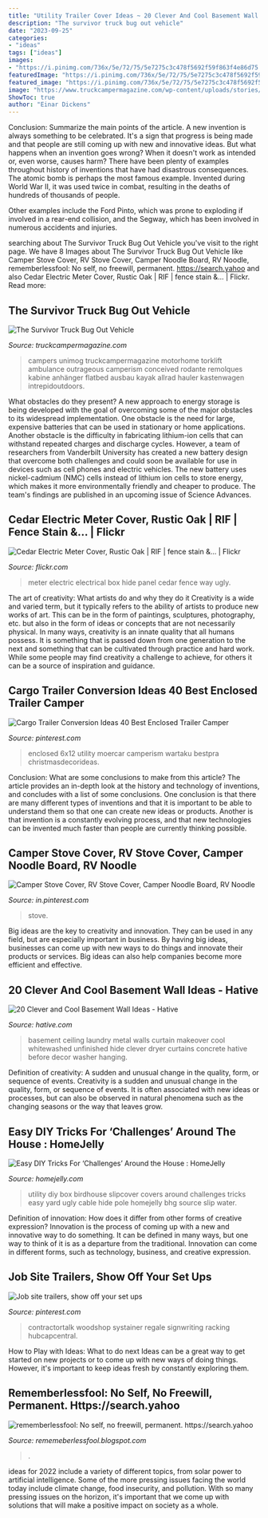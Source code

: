 ```yaml
---
title: "Utility Trailer Cover Ideas ~ 20 Clever And Cool Basement Wall Ideas"
description: "The survivor truck bug out vehicle"
date: "2023-09-25"
categories:
- "ideas"
tags: ["ideas"]
images:
- "https://i.pinimg.com/736x/5e/72/75/5e7275c3c478f5692f59f863f4e86d75.jpg"
featuredImage: "https://i.pinimg.com/736x/5e/72/75/5e7275c3c478f5692f59f863f4e86d75.jpg"
featured_image: "https://i.pinimg.com/736x/5e/72/75/5e7275c3c478f5692f59f863f4e86d75.jpg"
image: "https://www.truckcampermagazine.com/wp-content/uploads/stories/Four_Wheel_Camper/Survivor-Truck-camper-interior.jpg"
ShowToc: true
author: "Einar Dickens"
---
```



Conclusion: Summarize the main points of the article.
A new invention is always something to be celebrated. It's a sign that progress is being made and that people are still coming up with new and innovative ideas. But what happens when an invention goes wrong? When it doesn't work as intended or, even worse, causes harm?
There have been plenty of examples throughout history of inventions that have had disastrous consequences. The atomic bomb is perhaps the most famous example. Invented during World War II, it was used twice in combat, resulting in the deaths of hundreds of thousands of people.

Other examples include the Ford Pinto, which was prone to exploding if involved in a rear-end collision, and the Segway, which has been involved in numerous accidents and injuries.

	

		
searching about The Survivor Truck Bug Out Vehicle you've visit to the right page. We have 8 Images about The Survivor Truck Bug Out Vehicle like Camper Stove Cover, RV Stove Cover, Camper Noodle Board, RV Noodle, rememberlessfool: No self, no freewill, permanent. https://search.yahoo and also Cedar Electric Meter Cover, Rustic Oak | RIF | fence stain &amp;… | Flickr. Read more:
		
    
## The Survivor Truck Bug Out Vehicle

<img loading=lazy src="https://www.truckcampermagazine.com/wp-content/uploads/stories/Four_Wheel_Camper/Survivor-Truck-camper-interior.jpg" onerror="this.onerror=null;this.src='https://tse2.mm.bing.net/th?id=OIP.mv_2uzbVYOPgPhRXIimXQAHaLF&amp;pid=15.1';" alt="The Survivor Truck Bug Out Vehicle">

_Source: truckcampermagazine.com_

>campers unimog truckcampermagazine motorhome torklift ambulance outrageous camperism conceived rodante remolques kabine anhänger flatbed ausbau kayak allrad hauler kastenwagen intrepidoutdoors. 

	

What obstacles do they present?
A new approach to energy storage is being developed with the goal of overcoming some of the major obstacles to its widespread implementation. One obstacle is the need for large, expensive batteries that can be used in stationary or home applications. Another obstacle is the difficulty in fabricating lithium-ion cells that can withstand repeated charges and discharge cycles. However, a team of researchers from Vanderbilt University has created a new battery design that overcome both challenges and could soon be available for use in devices such as cell phones and electric vehicles. The new battery uses nickel-cadmium (NMC) cells instead of lithium ion cells to store energy, which makes it more environmentally friendly and cheaper to produce. The team's findings are published in an upcoming issue of Science Advances.

    
## Cedar Electric Meter Cover, Rustic Oak | RIF | Fence Stain &amp;… | Flickr

<img loading=lazy src="https://c1.staticflickr.com/3/2352/3530692821_329aa2bc41_b.jpg" onerror="this.onerror=null;this.src='https://tse3.mm.bing.net/th?id=OIP.uWfQBQpkfrMHhe3OhLjUbQHaJ4&amp;pid=15.1';" alt="Cedar Electric Meter Cover, Rustic Oak | RIF | fence stain &amp;… | Flickr">

_Source: flickr.com_

>meter electric electrical box hide panel cedar fence way ugly. 

	

The art of creativity: What artists do and why they do it
Creativity is a wide and varied term, but it typically refers to the ability of artists to produce new works of art. This can be in the form of paintings, sculptures, photography, etc. but also in the form of ideas or concepts that are not necessarily physical. In many ways, creativity is an innate quality that all humans possess. It is something that is passed down from one generation to the next and something that can be cultivated through practice and hard work. While some people may find creativity a challenge to achieve, for others it can be a source of inspiration and guidance.

    
## Cargo Trailer Conversion Ideas 40 Best Enclosed Trailer Camper

<img loading=lazy src="https://i.pinimg.com/736x/be/86/10/be8610e117e1732c47624ee2e0679423.jpg" onerror="this.onerror=null;this.src='https://tse2.mm.bing.net/th?id=OIP.C2cOuVj057rNTNkELQsSwwHaJ3&amp;pid=15.1';" alt="Cargo Trailer Conversion Ideas 40 Best Enclosed Trailer Camper">

_Source: pinterest.com_

>enclosed 6x12 utility moercar camperism wartaku bestpra christmasdecorideas. 

	

Conclusion: What are some conclusions to make from this article?
The article provides an in-depth look at the history and technology of inventions, and concludes with a list of some conclusions. One conclusion is that there are many different types of inventions and that it is important to be able to understand them so that one can create new ideas or products. Another is that invention is a constantly evolving process, and that new technologies can be invented much faster than people are currently thinking possible.

    
## Camper Stove Cover, RV Stove Cover, Camper Noodle Board, RV Noodle

<img loading=lazy src="https://i.pinimg.com/736x/c5/4c/b9/c54cb9c03ff2266f2d53fa9ce2372dc8.jpg" onerror="this.onerror=null;this.src='https://tse4.mm.bing.net/th?id=OIP._5bzx5mE4Kq7Pv9JGmkj9AHaGm&amp;pid=15.1';" alt="Camper Stove Cover, RV Stove Cover, Camper Noodle Board, RV Noodle">

_Source: in.pinterest.com_

>stove. 

	

Big ideas are the key to creativity and innovation. They can be used in any field, but are especially important in business. By having big ideas, businesses can come up with new ways to do things and innovate their products or services. Big ideas can also help companies become more efficient and effective.

    
## 20 Clever And Cool Basement Wall Ideas - Hative

<img loading=lazy src="https://hative.com/wp-content/uploads/2014/05/basement-wall-ideas/9-curtain-for-basement-wall.jpg" onerror="this.onerror=null;this.src='https://tse1.mm.bing.net/th?id=OIP.q0tQZrSR7t4WKemPkogjvgHaKJ&amp;pid=15.1';" alt="20 Clever and Cool Basement Wall Ideas - Hative">

_Source: hative.com_

>basement ceiling laundry metal walls curtain makeover cool whitewashed unfinished hide clever dryer curtains concrete hative before decor washer hanging. 

	

Definition of creativity: A sudden and unusual change in the quality, form, or sequence of events.
Creativity is a sudden and unusual change in the quality, form, or sequence of events. It is often associated with new ideas or processes, but can also be observed in natural phenomena such as the changing seasons or the way that leaves grow.

    
## Easy DIY Tricks For ‘Challenges’ Around The House : HomeJelly

<img loading=lazy src="http://www.homejelly.com/wp-content/uploads/2013/02/Utility-box-birdhouse-slipcover.jpg" onerror="this.onerror=null;this.src='https://tse2.mm.bing.net/th?id=OIP.hClGpERGfGKQ6xwDFsEiFQHaJ4&amp;pid=15.1';" alt="Easy DIY Tricks For ‘Challenges’ Around the House : HomeJelly">

_Source: homejelly.com_

>utility diy box birdhouse slipcover covers around challenges tricks easy yard ugly cable hide pole homejelly bhg source slip water. 

	

Definition of innovation: How does it differ from other forms of creative expression?
Innovation is the process of coming up with a new and innovative way to do something. It can be defined in many ways, but one way to think of it is as a departure from the traditional. Innovation can come in different forms, such as technology, business, and creative expression.

    
## Job Site Trailers, Show Off Your Set Ups

<img loading=lazy src="https://i.pinimg.com/736x/5e/72/75/5e7275c3c478f5692f59f863f4e86d75.jpg" onerror="this.onerror=null;this.src='https://tse3.mm.bing.net/th?id=OIP.VC6LAdFRyHWYlYbisfF5GAAAAA&amp;pid=15.1';" alt="Job site trailers, show off your set ups">

_Source: pinterest.com_

>contractortalk woodshop systainer regale signwriting racking hubcapcentral. 

	

How to Play with Ideas: What to do next
Ideas can be a great way to get started on new projects or to come up with new ways of doing things. However, it's important to keep ideas fresh by constantly exploring them.

    
## Rememberlessfool: No Self, No Freewill, Permanent. Https://search.yahoo

<img loading=lazy src="https://1.bp.blogspot.com/-U6ThlQoaDtA/Xd8Z4ZGHStI/AAAAAAAAbjo/_4DCsnRQQ_QmusNIbUK-RzHl0ScQ9LOlACLcBGAsYHQ/w1200-h630-p-k-no-nu/Untitled27.png" onerror="this.onerror=null;this.src='https://tse1.mm.bing.net/th?id=OIP.kDKNfe5q211Mz4NmgKGKMwHaD4&amp;pid=15.1';" alt="rememberlessfool: No self, no freewill, permanent. https://search.yahoo">

_Source: rememeberlessfool.blogspot.com_

>. 

	

ideas for 2022 include a variety of different topics, from solar power to artificial intelligence. Some of the more pressing issues facing the world today include climate change, food insecurity, and pollution. With so many pressing issues on the horizon, it's important that we come up with solutions that will make a positive impact on society as a whole.

